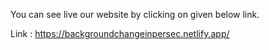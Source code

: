 
You can see live our website by clicking on given below link.

Link : https://backgroundchangeinpersec.netlify.app/
